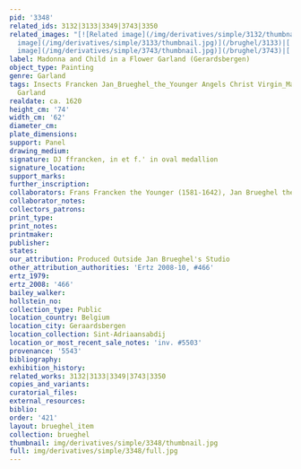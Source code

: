 ```yaml
---
pid: '3348'
related_ids: 3132|3133|3349|3743|3350
related_images: "[![Related image](/img/derivatives/simple/3132/thumbnail.jpg)](/brughel/3132)|[![Related
  image](/img/derivatives/simple/3133/thumbnail.jpg)](/brughel/3133)|[![Related image](/img/derivatives/simple/3349/thumbnail.jpg)](/brughel/3349)|[![Related
  image](/img/derivatives/simple/3743/thumbnail.jpg)](/brughel/3743)|[![Related image](/img/derivatives/simple/3350/thumbnail.jpg)](/brughel/3350)"
label: Madonna and Child in a Flower Garland (Gerardsbergen)
object_type: Painting
genre: Garland
tags: Insects Francken Jan_Brueghel_the_Younger Angels Christ Virgin_Mary Flowers
  Garland
realdate: ca. 1620
height_cm: '74'
width_cm: '62'
diameter_cm: 
plate_dimensions: 
support: Panel
drawing_medium: 
signature: DJ ffrancken, in et f.' in oval medallion
signature_location: 
support_marks: 
further_inscription: 
collaborators: Frans Francken the Younger (1581-1642), Jan Brueghel the Younger (1601-1678)
collaborator_notes: 
collectors_patrons: 
print_type: 
print_notes: 
printmaker: 
publisher: 
states: 
our_attribution: Produced Outside Jan Brueghel's Studio
other_attribution_authorities: 'Ertz 2008-10, #466'
ertz_1979: 
ertz_2008: '466'
bailey_walker: 
hollstein_no: 
collection_type: Public
location_country: Belgium
location_city: Geraardsbergen
location_collection: Sint-Adriaansabdij
location_or_most_recent_sale_notes: 'inv. #5503'
provenance: '5543'
bibliography: 
exhibition_history: 
related_works: 3132|3133|3349|3743|3350
copies_and_variants: 
curatorial_files: 
external_resources: 
biblio: 
order: '421'
layout: brueghel_item
collection: brueghel
thumbnail: img/derivatives/simple/3348/thumbnail.jpg
full: img/derivatives/simple/3348/full.jpg
---
```


